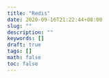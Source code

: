 ```yaml
---
title: "Redis"
date: 2020-09-16T21:22:44+08:00
slug: ""
description: ""
keywords: []
draft: true
tags: []
math: false
toc: false
---
```


